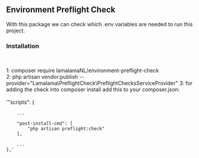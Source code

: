 ## Environment Preflight Check


With this package we can check which .env variables are needed to run this project. 

### Installation 

<br>


1: composer require lamalamaNL/environment-preflight-check <br>
2: php artisan vendor:publish --provider="Lamalama\PreflightCheck\PreflightChecksServiceProvider"
3: for adding the check into composer install add this to your composer.json:<br> 
<br>'"scripts": {

        ...

        "post-install-cmd": [
            "php artisan preflight:check"
        ],

        ...
    },'


